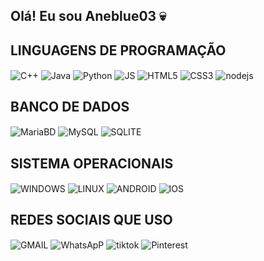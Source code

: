 ## Olá! Eu sou Aneblue03 💀

## LINGUAGENS DE PROGRAMAÇÃO
<div style="display: inline_block">
  <img align="center" alt="C++" src="https://img.shields.io/badge/C%2B%2B-00599C?style=for-the-badge&logo=c%2B%2B&logoColor=white" />
  <img align="center" alt="Java" src="https://img.shields.io/badge/Java-ED8B00?style=for-the-badge&logo=openjdk&logoColor=white" />
  <img align="center" alt="Python" src="https://img.shields.io/badge/Python-14354C?style=for-the-badge&logo=python&logoColor=white" />
  <img align="center" alt="JS" src="https://img.shields.io/badge/JavaScript-323330?style=for-the-badge&logo=javascript&logoColor=F7DF1E" />
  <img align="center" alt="HTML5" src="https://img.shields.io/badge/HTML5-E34F26?style=for-the-badge&logo=html5&logoColor=white" />
  <img align="center" alt="CSS3" src="https://img.shields.io/badge/CSS3-1572B6?style=for-the-badge&logo=css3&logoColor=white" />
  <img align="center" alt="nodejs" src="https://img.shields.io/badge/Node.js-43853D?style=for-the-badge&logo=node.js&logoColor=white" />


## BANCO DE DADOS
  <img align="center" alt="MariaBD" src="https://img.shields.io/badge/MariaDB-003545?style=for-the-badge&logo=mariadb&logoColor=white" />
  <img align="center" alt="MySQL" src="https://img.shields.io/badge/MySQL-005C84?style=for-the-badge&logo=mysql&logoColor=white" />
  <img align="center" alt="SQLITE" src="https://img.shields.io/badge/SQLite-07405E?style=for-the-badge&logo=sqlite&logoColor=white" />

## SISTEMA OPERACIONAIS
  <img align="center" alt="WINDOWS" src="https://img.shields.io/badge/Windows-0078D6?style=for-the-badge&logo=windows&logoColor=white" />
  <img align="center" alt="LINUX" src="https://img.shields.io/badge/Linux-FCC624?style=for-the-badge&logo=linux&logoColor=black" />
  <img align="center" alt="ANDROID" src="https://img.shields.io/badge/Android-3DDC84?style=for-the-badge&logo=android&logoColor=white" />
  <img align="center" alt="IOS" src="https://img.shields.io/badge/iOS-000000?style=for-the-badge&logo=ios&logoColor=white" />


## REDES SOCIAIS QUE USO

<div style="display: inline_block">
  <img align="center" alt="GMAIL" src="https://img.shields.io/badge/Gmail-D14836?style=for-the-badge&logo=gmail&logoColor=white" />
  <img align="center" alt="WhatsApP" src="https://img.shields.io/badge/WhatsApp-25D366?style=for-the-badge&logo=whatsapp&logoColor=white" />
  <img align="center" alt="tiktok" src="https://img.shields.io/badge/TikTok-000000?style=for-the-badge&logo=tiktok&logoColor=white" />
  <img align="center" alt="Pinterest" src="https://img.shields.io/badge/Pinterest-%23E60023.svg?&style=for-the-badge&logo=Pinterest&logoColor=white" />

